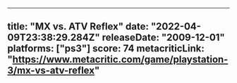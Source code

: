 
---
title: "MX vs. ATV Reflex"
date: "2022-04-09T23:38:29.284Z"
releaseDate: "2009-12-01"
platforms: ["ps3"]
score: 74
metacriticLink: "https://www.metacritic.com/game/playstation-3/mx-vs-atv-reflex"
---
